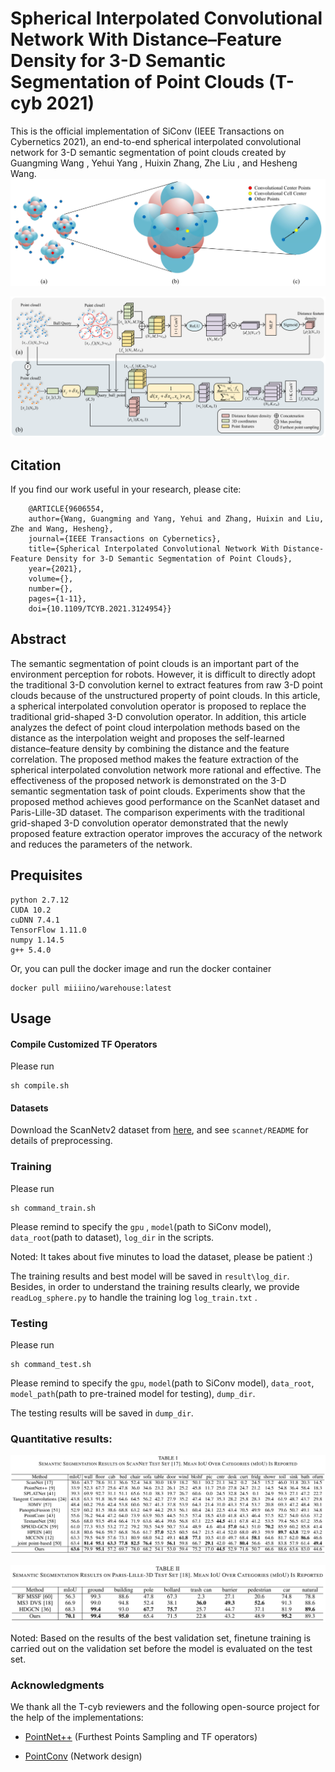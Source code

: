 **Spherical Interpolated Convolutional Network With Distance–Feature Density for 3-D Semantic Segmentation of Point Clouds (T-cyb 2021)**
==============================================================================================================================
This is the official implementation of SiConv (IEEE Transactions on Cybernetics 2021), an end-to-end spherical interpolated convolutional network for 3-D semantic segmentation of point clouds created by Guangming Wang ,  Yehui Yang , Huixin Zhang, Zhe Liu , and Hesheng Wang.
![](doc/spherical_operator.png)

![](doc/density.png)

## Citation
If you find our work useful in your research, please cite:

    	@ARTICLE{9606554,  
    	author={Wang, Guangming and Yang, Yehui and Zhang, Huixin and Liu, Zhe and Wang, Hesheng},  
    	journal={IEEE Transactions on Cybernetics},   
    	title={Spherical Interpolated Convolutional Network With Distance-Feature Density for 3-D Semantic Segmentation of Point Clouds},   
    	year={2021},  
    	volume={},  
    	number={},  
    	pages={1-11},  
    	doi={10.1109/TCYB.2021.3124954}}

## Abstract

The semantic segmentation of point clouds is an important part of the environment perception for robots. However, it is difficult to directly adopt the traditional 3-D convolution kernel to extract features from raw 3-D point clouds because of the unstructured property of point clouds. In this article, a spherical interpolated convolution operator is proposed to replace the traditional grid-shaped 3-D convolution operator. In addition, this article analyzes the defect of point cloud interpolation methods based on the distance as the interpolation weight and proposes the self-learned distance–feature density by combining the distance and the feature correlation. The proposed method makes the feature extraction of the spherical interpolated convolution network more rational and effective. The effectiveness of the proposed network is demonstrated on the 3-D semantic segmentation task of point clouds. Experiments show that the proposed method achieves good performance on the ScanNet dataset and Paris-Lille-3D dataset. The comparison experiments with the traditional grid-shaped 3-D convolution operator demonstrated that the newly proposed feature extraction operator improves the accuracy of the network and reduces the parameters of the network. 


## Prequisites
    python 2.7.12
    CUDA 10.2
    cuDNN 7.4.1
    TensorFlow 1.11.0  
    numpy 1.14.5  
    g++ 5.4.0 

Or, you can pull the docker image and run the docker container

```
docker pull miiiino/warehouse:latest
```

## Usage

#### Compile Customized TF Operators

Please run

    sh compile.sh 

#### Datasets

Download the ScanNetv2 dataset from [here](http://www.scan-net.org/), and see `scannet/README` for details of preprocessing.

### Training
Please run 

```
sh command_train.sh  
```

Please remind to specify the `gpu` , `model`(path to SiConv model), `data_root`(path to dataset), `log_dir` in the scripts.

Noted: It takes about five minutes to load the dataset, please be patient :)

The training results and best model will be saved in `result\log_dir`. Besides, in order to understand the training results clearly, we provide `readLog_sphere.py` to handle the training log  `log_train.txt` .

### Testing

Please run 

    sh command_test.sh 

Please remind to specify the `gpu`, `model`(path to SiConv model), `data_root`, `model_path`(path to pre-trained model for testing), `dump_dir`.

The testing results will be saved in `dump_dir`.


### Quantitative results:

![](doc/RESULTS_ON_SCANNET.png)

![](doc/RESULTS_ON_PARIS-LILLE-3D.png)

Noted: Based on the results of the best validation set, finetune training is carried out on the validation set before the model is evaluated on the test set.

### Acknowledgments

We thank all the T-cyb reviewers and the following open-source project for the help of the implementations:
- [PointNet++](https://github.com/charlesq34/pointnet2) (Furthest Points Sampling and TF operators)

- [PointConv](https://github.com/DylanWusee/pointconv) (Network design)

  
